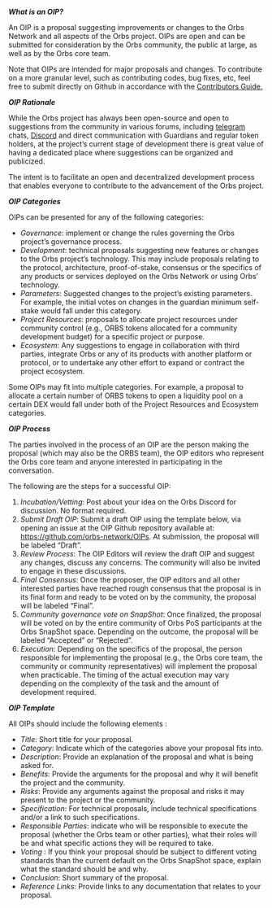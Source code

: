 **_What is an OIP?_**

An OIP is a proposal suggesting improvements or changes to the Orbs Network and all aspects of the Orbs project. OIPs are open and can be submitted for consideration by the Orbs community, the public at large, as well as by the Orbs core team.  

Note that OIPs are intended for major proposals and changes. To contribute on a more granular level, such as contributing codes, bug fixes, etc, feel free to submit directly on Github in accordance with the [Contributors Guide.](https://github.com/orbs-network/orbs-contributing)     

**_OIP Rationale_**

While the Orbs project has always been open-source and open to suggestions from the community in various forums, including [telegram](https://t.me/OrbsNetwork) chats, [Discord](https://discord.com/invite/sswGDYGBt5) and direct communication with Guardians and regular token holders, at the project’s current stage of development there is great value of having a dedicated place where suggestions can be organized and publicized. 

The intent is to facilitate an open and decentralized development process that enables everyone to contribute to the advancement of the Orbs project.  

**_OIP Categories_**

OIPs can be presented for any of the following categories:

- _Governance_: implement or change the rules governing the Orbs project’s governance process. 
- _Development_: technical proposals suggesting new features or changes to the Orbs project’s technology. This may include proposals relating to the protocol, architecture, proof-of-stake, consensus or the specifics of any products or services deployed on the Orbs Network or using Orbs’ technology. 
- _Parameters_: Suggested changes to the project’s existing parameters. For example, the initial votes on changes in the guardian minimum self-stake would fall under this category.   
- _Project Resources_: proposals to allocate project resources under community control (e.g., ORBS tokens allocated for a community development budget) for a specific project or purpose. 
- _Ecosystem_: Any suggestions to engage in collaboration with third parties, integrate Orbs or any of its products with another platform or protocol, or to undertake any other effort to expand or contract the project ecosystem.  

Some OIPs may fit into multiple categories. For example, a proposal to allocate a certain number of ORBS tokens to open a liquidity pool on a certain DEX would fall under both of the  Project Resources and Ecosystem categories. 

**_OIP Process_**

The parties involved in the process of an OIP are the person making the proposal (which may also be the ORBS team), the OIP editors who represent the Orbs core team and anyone interested in participating in the conversation. 

The following are the steps for a successful OIP: 

1. _Incubation/Vetting_: Post about your idea on the Orbs Discord for discussion. No format required. 
2. _Submit Draft OIP_:  Submit a draft OIP using the template below, via opening an issue at the OIP Github repository available at: https://github.com/orbs-network/OIPs. At submission, the proposal will be labeled “Draft”. 
3. _Review Process_:  The OIP Editors will review the draft OIP and suggest any changes, discuss any concerns. The community will also be invited to engage in these discussions. 
4. _Final Consensus_: Once the proposer, the OIP editors and all other interested parties have reached rough consensus that the proposal is in its final form and ready to be voted on by the community, the proposal will be labeled “Final”.   
5. _Community governance vote on SnapShot_: Once finalized, the proposal will be voted on by the entire community of Orbs PoS participants at the Orbs SnapShot space. Depending on the outcome, the proposal will be labeled “Accepted” or “Rejected”. 
6. _Execution_: Depending on the specifics of the proposal, the person responsible for implementing the proposal (e.g., the Orbs core team, the community or community representatives) will implement the proposal when practicable. The timing of the actual execution may vary depending on the complexity of the task and the amount of development required.  

**_OIP Template_**

All OIPs should include the following elements : 

- _Title_: Short title for your proposal. 
- _Category_: Indicate which of the categories above your proposal fits into. 
- _Description_: Provide an explanation of the proposal and what is being asked for. 
- _Benefits_: Provide the arguments for the proposal and why it will benefit the project and the community. 
- _Risks_: Provide any arguments against the proposal and risks it may present to the project or the community. 
- _Specification_: For technical proposals, include technical specifications and/or a link to such specifications.  
- _Responsible Parties_: indicate who will be responsible to execute the proposal (whether the Orbs team or other parties), what their roles will be and what specific actions they will be required to take.  
- _Voting_ : If you think your proposal should be subject to different voting standards than the current default on the Orbs SnapShot space, explain what the standard should be and why. 
- _Conclusion_: Short summary of the proposal. 
- _Reference Links_: Provide links to any documentation that relates to your proposal.
